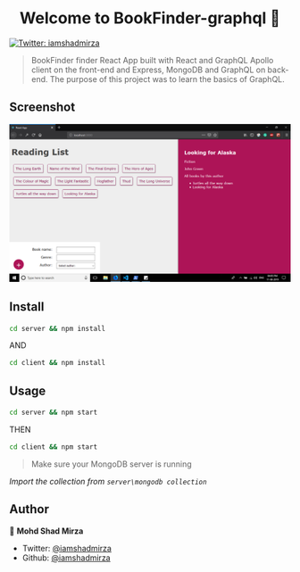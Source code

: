 <h1 align="center">Welcome to BookFinder-graphql 👋</h1>
<p>
  <a href="https://twitter.com/iamshadmirza">
    <img alt="Twitter: iamshadmirza" src="https://img.shields.io/twitter/follow/iamshadmirza.svg?style=social" target="_blank" />
  </a>
</p>

> BookFinder finder React App built with React and GraphQL Apollo client on the front-end and Express, MongoDB and GraphQL on back-end. The purpose of this project was to learn the basics of GraphQL.

## Screenshot
!['BookFinder'](https://raw.githubusercontent.com/iamshadmirza/BookFinder-graphql/master/BookFinder.png)

## Install

```sh
cd server && npm install
```
AND
```sh
cd client && npm install
```

## Usage

```sh
cd server && npm start
```
THEN
```sh
cd client && npm start
```
> Make sure your MongoDB server is running

*Import the collection from `server\mongodb collection`*
## Author

👤 **Mohd Shad Mirza**

* Twitter: [@iamshadmirza](https://twitter.com/iamshadmirza)
* Github: [@iamshadmirza](https://github.com/iamshadmirza)